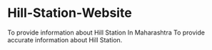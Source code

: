# Hill-Station-Website
To provide information about Hill Station In Maharashtra
To provide accurate information about Hill Station.
